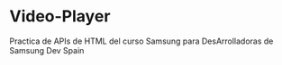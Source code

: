 # Video-Player
Practica de APIs de HTML del curso Samsung para DesArrolladoras de Samsung Dev Spain
